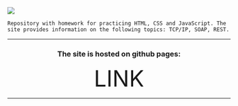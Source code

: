 <img src="https://i.imgur.com/55JQ2DO.png"></img>


`
Repository with homework for practicing HTML, CSS and JavaScript. The site provides information on the following topics: TCP/IP, SOAP, REST.
`

---
<h3 style="text-align: center;">The site is hosted on github pages:</h3>

<a src="https://vsek1ro.github.io/HTML-CSS-Self-Study/" style ="font-size: 50px;"><p style="text-align: center;">LINK</p></a>

---
